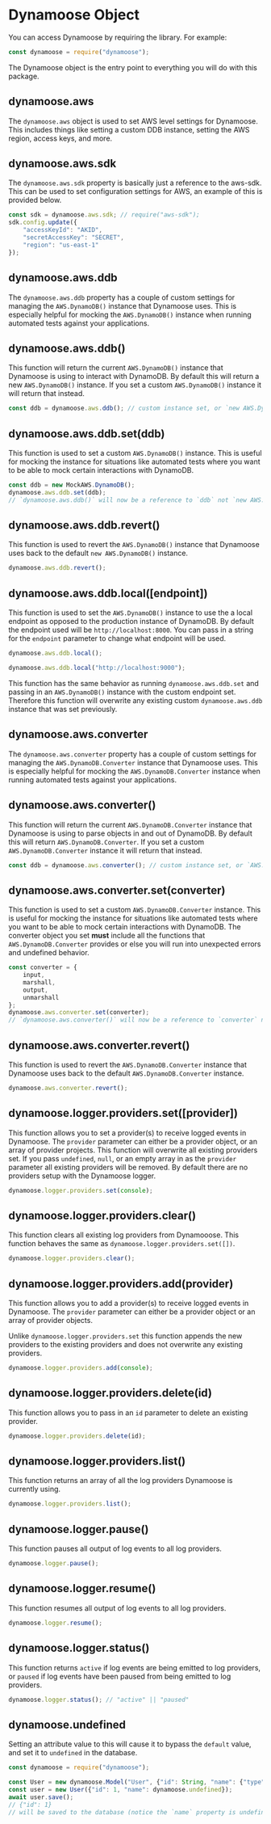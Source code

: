 # Dynamoose Object

You can access Dynamoose by requiring the library. For example:

```js
const dynamoose = require("dynamoose");
```

The Dynamoose object is the entry point to everything you will do with this package.

## dynamoose.aws

The `dynamoose.aws` object is used to set AWS level settings for Dynamoose. This includes things like setting a custom DDB instance, setting the AWS region, access keys, and more.

## dynamoose.aws.sdk

The `dynamoose.aws.sdk` property is basically just a reference to the aws-sdk. This can be used to set configuration settings for AWS, an example of this is provided below.

```js
const sdk = dynamoose.aws.sdk; // require("aws-sdk");
sdk.config.update({
	"accessKeyId": "AKID",
	"secretAccessKey": "SECRET",
	"region": "us-east-1"
});
```

## dynamoose.aws.ddb

The `dynamoose.aws.ddb` property has a couple of custom settings for managing the `AWS.DynamoDB()` instance that Dynamoose uses. This is especially helpful for mocking the `AWS.DynamoDB()` instance when running automated tests against your applications.

## dynamoose.aws.ddb()

This function will return the current `AWS.DynamoDB()` instance that Dynamoose is using to interact with DynamoDB. By default this will return a new `AWS.DynamoDB()` instance. If you set a custom `AWS.DynamoDB()` instance it will return that instead.

```js
const ddb = dynamoose.aws.ddb(); // custom instance set, or `new AWS.DynamoDB()`
```

## dynamoose.aws.ddb.set(ddb)

This function is used to set a custom `AWS.DynamoDB()` instance. This is useful for mocking the instance for situations like automated tests where you want to be able to mock certain interactions with DynamoDB.

```js
const ddb = new MockAWS.DynamoDB();
dynamoose.aws.ddb.set(ddb);
// `dynamoose.aws.ddb()` will now be a reference to `ddb` not `new AWS.DynamoDB()`
```

## dynamoose.aws.ddb.revert()

This function is used to revert the `AWS.DynamoDB()` instance that Dynamoose uses back to the default `new AWS.DynamoDB()` instance.

```js
dynamoose.aws.ddb.revert();
```

## dynamoose.aws.ddb.local([endpoint])

This function is used to set the `AWS.DynamoDB()` instance to use the a local endpoint as opposed to the production instance of DynamoDB. By default the endpoint used will be `http://localhost:8000`. You can pass in a string for the `endpoint` parameter to change what endpoint will be used.

```js
dynamoose.aws.ddb.local();

dynamoose.aws.ddb.local("http://localhost:9000");
```

This function has the same behavior as running `dynamoose.aws.ddb.set` and passing in an `AWS.DynamoDB()` instance with the custom endpoint set. Therefore this function will overwrite any existing custom `dynamoose.aws.ddb` instance that was set previously.

## dynamoose.aws.converter

The `dynamoose.aws.converter` property has a couple of custom settings for managing the `AWS.DynamoDB.Converter` instance that Dynamoose uses. This is especially helpful for mocking the `AWS.DynamoDB.Converter` instance when running automated tests against your applications.

## dynamoose.aws.converter()

This function will return the current `AWS.DynamoDB.Converter` instance that Dynamoose is using to parse objects in and out of DynamoDB. By default this will return `AWS.DynamoDB.Converter`. If you set a custom `AWS.DynamoDB.Converter` instance it will return that instead.

```js
const ddb = dynamoose.aws.converter(); // custom instance set, or `AWS.DynamoDB.Converter`
```

## dynamoose.aws.converter.set(converter)

This function is used to set a custom `AWS.DynamoDB.Converter` instance. This is useful for mocking the instance for situations like automated tests where you want to be able to mock certain interactions with DynamoDB. The converter object you set **must** include all the functions that `AWS.DynamoDB.Converter` provides or else you will run into unexpected errors and undefined behavior.

```js
const converter = {
	input,
	marshall,
	output,
	unmarshall
};
dynamoose.aws.converter.set(converter);
// `dynamoose.aws.converter()` will now be a reference to `converter` not `AWS.DynamoDB.Converter`
```

## dynamoose.aws.converter.revert()

This function is used to revert the `AWS.DynamoDB.Converter` instance that Dynamoose uses back to the default `AWS.DynamoDB.Converter` instance.

```js
dynamoose.aws.converter.revert();
```

## dynamoose.logger.providers.set([provider])

This function allows you to set a provider(s) to receive logged events in Dynamoose. The `provider` parameter can either be a provider object, or an array of provider projects. This function will overwrite all existing providers set. If you pass `undefined`, `null`, or an empty array in as the `provider` parameter all existing providers will be removed. By default there are no providers setup with the Dynamoose logger.

```js
dynamoose.logger.providers.set(console);
```

## dynamoose.logger.providers.clear()

This function clears all existing log providers from Dynamooose. This function behaves the same as `dynamoose.logger.providers.set([])`.

```js
dynamoose.logger.providers.clear();
```

## dynamoose.logger.providers.add(provider)

This function allows you to add a provider(s) to receive logged events in Dynamoose. The `provider` parameter can either be a provider object or an array of provider objects.

Unlike `dynamoose.logger.providers.set` this function appends the new providers to the existing providers and does not overwrite any existing providers.

```js
dynamoose.logger.providers.add(console);
```

## dynamoose.logger.providers.delete(id)

This function allows you to pass in an `id` parameter to delete an existing provider.

```js
dynamoose.logger.providers.delete(id);
```

## dynamoose.logger.providers.list()

This function returns an array of all the log providers Dynamoose is currently using.

```js
dynamoose.logger.providers.list();
```

## dynamoose.logger.pause()

This function pauses all output of log events to all log providers.

```js
dynamoose.logger.pause();
```

## dynamoose.logger.resume()

This function resumes all output of log events to all log providers.

```js
dynamoose.logger.resume();
```

## dynamoose.logger.status()

This function returns `active` if log events are being emitted to log providers, or `paused` if log events have been paused from being emitted to log providers.

```js
dynamoose.logger.status(); // "active" || "paused"
```

## dynamoose.undefined

Setting an attribute value to this will cause it to bypass the `default` value, and set it to `undefined` in the database.

```js
const dynamoose = require("dynamoose");

const User = new dynamoose.Model("User", {"id": String, "name": {"type": String, "default": "Bob"}});
const user = new User({"id": 1, "name": dynamoose.undefined});
await user.save();
// {"id": 1}
// will be saved to the database (notice the `name` property is undefined and did not use the `default` property)
```
